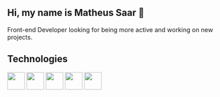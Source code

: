## Hi, my name is Matheus Saar 👋
Front-end Developer looking for being more active and working on new projects.

## Technologies
<div style="inline-block">
  <img loading="lazy" width="40" height="40" src="https://cdn.jsdelivr.net/gh/devicons/devicon@latest/icons/html5/html5-original.svg" />
  <img loading="lazy" width="40" height="40" src="https://cdn.jsdelivr.net/gh/devicons/devicon@latest/icons/css3/css3-original.svg" />
  <img loading="lazy" width="40" height="40" src="https://cdn.jsdelivr.net/gh/devicons/devicon@latest/icons/javascript/javascript-original.svg" />
  <img loading="lazy" width="40" height="40" src="https://cdn.jsdelivr.net/gh/devicons/devicon@latest/icons/nodejs/nodejs-original-wordmark.svg" />
  <img loading="lazy" width="40" height="40" src="https://cdn.jsdelivr.net/gh/devicons/devicon@latest/icons/express/express-original-wordmark.svg" />
</div>

<!--
**zFriez/zFriez** is a ✨ _special_ ✨ repository because its `README.md` (this file) appears on your GitHub profile.

Here are some ideas to get you started:

- 🔭 I’m currently working on ...
- 🌱 I’m currently learning ...
- 👯 I’m looking to collaborate on ...
- 🤔 I’m looking for help with ...
- 💬 Ask me about ...
- 📫 How to reach me: ...
- 😄 Pronouns: ...
- ⚡ Fun fact: ...
-->

